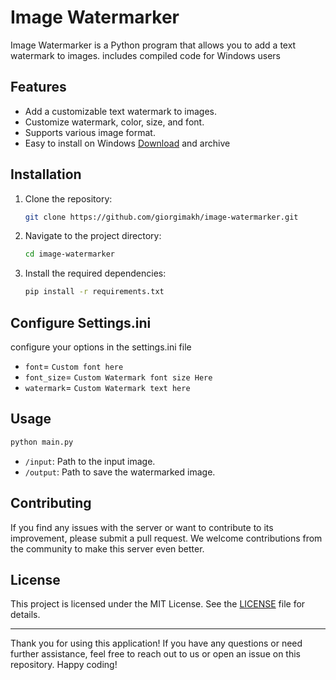# Image Watermarker

Image Watermarker is a Python program that allows you to add a text watermark to images. includes compiled code for Windows users

## Features

- Add a customizable text watermark to images.
- Customize watermark, color, size, and font.
- Supports various image format.
- Easy to install on Windows [Download](exe.zip) and archive

## Installation

1. Clone the repository:

    ```bash
    git clone https://github.com/giorgimakh/image-watermarker.git
    ```

2. Navigate to the project directory:

    ```bash
    cd image-watermarker
    ```

3. Install the required dependencies:

    ```bash
    pip install -r requirements.txt
    ```

## Configure Settings.ini
configure your options in the settings.ini file 

- `font`= `Custom font here`
- `font_size`= `Custom Watermark font size Here`
- `watermark`= `Custom Watermark text here`

## Usage

```bash
python main.py
```

- `/input`: Path to the input image.
- `/output`: Path to save the watermarked image.

## Contributing

If you find any issues with the server or want to contribute to its improvement, please submit a pull request. We welcome contributions from the community to make this server even better.

## License

This project is licensed under the MIT License. See the [LICENSE](LICENSE) file for details.

---

Thank you for using this application! If you have any questions or need further assistance, feel free to reach out to us or open an issue on this repository. Happy coding!
